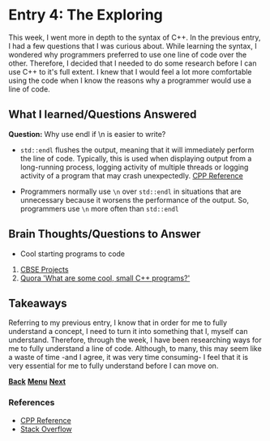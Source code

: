 # Entry 4: The Exploring
This week, I went more in depth to the syntax of C++. In the previous entry, I had a few
questions that I was curious about. While learning the syntax, I wondered why programmers
preferred to use one line of code over the other. Therefore, I decided that I needed to do
some research before I can use C++ to it's full extent. I knew that I would feel a lot more
comfortable using the code when I know the reasons why a programmer would use a line of code.

## What I learned/Questions Answered
**Question:** Why use endl if \n is easier to write?
* `std::endl` flushes the output, meaning that it will immediately perform the line of code.
Typically, this is used when displaying output from a long-running process, logging activity
of multiple threads or logging activity of a program that may crash unexpectedly. 
[CPP Reference](http://en.cppreference.com/w/cpp/io/manip/endl)

* Programmers normally use `\n` over `std::endl` in situations that are unnecessary because
it worsens the performance of the output. So, programmers use `\n` more often than `std::endl` 

## Brain Thoughts/Questions to Answer

* Cool starting programs to code
1. [CBSE Projects](http://projects.icbse.com/cpp-170)
2. [Quora 'What are some cool, small C++ programs?'](https://www.quora.com/What-are-some-cool-small-C++-programs#)

## Takeaways

Referring to my previous entry, I know that in order for me to fully understand a concept, 
I need to turn it into something that I, myself can understand. Therefore, through the
week, I have been researching ways for me to fully understand a line of code. Although,
to many, this may seem like a waste of time -and I agree, it was very time consuming- I
feel that it is very essential for me to fully understand before I can move on.

[**Back**](entry03-starting.md) [**Menu**](../README.md) [**Next**](entry05-outputting-user-info.md) 

### References

* [CPP Reference](http://en.cppreference.com/w/cpp/io/manip/endl)
* [Stack Overflow](http://stackoverflow.com/questions/213907/c-stdendl-vs-n)
